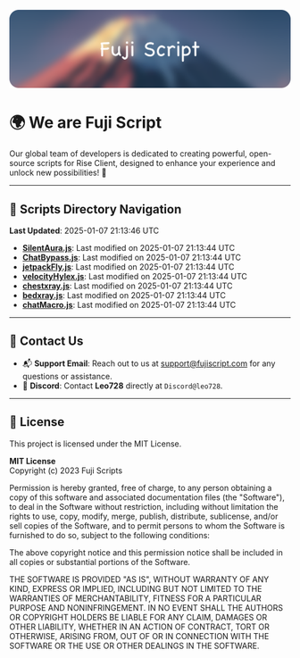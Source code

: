 ![Banner](.github/b.webp)

# 🌍 **We are Fuji Script**

Our global team of developers is dedicated to creating powerful, open-source scripts for Rise Client, designed to enhance your experience and unlock new possibilities! 🌟

---
<!-- SCRIPTS_NAVIGATION_START -->
## 📂 **Scripts Directory Navigation**

**Last Updated**: 2025-01-07 21:13:46 UTC

- **[SilentAura.js](scripts/SilentAura.js)**: Last modified on 2025-01-07 21:13:44 UTC
- **[ChatBypass.js](scripts/ChatBypass.js)**: Last modified on 2025-01-07 21:13:44 UTC
- **[jetpackFly.js](scripts/jetpackFly.js)**: Last modified on 2025-01-07 21:13:44 UTC
- **[velocityHylex.js](scripts/velocityHylex.js)**: Last modified on 2025-01-07 21:13:44 UTC
- **[chestxray.js](scripts/chestxray.js)**: Last modified on 2025-01-07 21:13:44 UTC
- **[bedxray.js](scripts/bedxray.js)**: Last modified on 2025-01-07 21:13:44 UTC
- **[chatMacro.js](scripts/chatMacro.js)**: Last modified on 2025-01-07 21:13:44 UTC

<!-- SCRIPTS_NAVIGATION_END -->

---

## 💬 **Contact Us**  
- 📬 **Support Email**: Reach out to us at [support@fujiscript.com](mailto:support@fujiscript.com) for any questions or assistance.  
- 💬 **Discord**: Contact **Leo728** directly at `Discord@leo728`.

---

## 📜 **License**

This project is licensed under the MIT License.  

**MIT License**  
Copyright (c) 2023 Fuji Scripts  

Permission is hereby granted, free of charge, to any person obtaining a copy of this software and associated documentation files (the "Software"), to deal in the Software without restriction, including without limitation the rights to use, copy, modify, merge, publish, distribute, sublicense, and/or sell copies of the Software, and to permit persons to whom the Software is furnished to do so, subject to the following conditions:  

The above copyright notice and this permission notice shall be included in all copies or substantial portions of the Software.  

THE SOFTWARE IS PROVIDED "AS IS", WITHOUT WARRANTY OF ANY KIND, EXPRESS OR IMPLIED, INCLUDING BUT NOT LIMITED TO THE WARRANTIES OF MERCHANTABILITY, FITNESS FOR A PARTICULAR PURPOSE AND NONINFRINGEMENT. IN NO EVENT SHALL THE AUTHORS OR COPYRIGHT HOLDERS BE LIABLE FOR ANY CLAIM, DAMAGES OR OTHER LIABILITY, WHETHER IN AN ACTION OF CONTRACT, TORT OR OTHERWISE, ARISING FROM, OUT OF OR IN CONNECTION WITH THE SOFTWARE OR THE USE OR OTHER DEALINGS IN THE SOFTWARE.  
